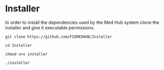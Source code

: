 # Installer

In order to install the dependencies used by the Med Hub system clone the installer and give it executable permissions.

`git clone https://github.com/FIUMEDHUB/Installer`

`cd Installer`

`chmod u+x installer`

`./installer`
